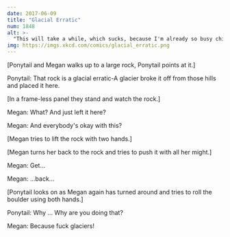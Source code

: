 ```yaml
---
date: 2017-06-09
title: "Glacial Erratic"
num: 1848
alt: >-
  "This will take a while, which sucks, because I'm already so busy chiseling out igneous intrusions from rock formations and watching Youtube loops of the Superman fault-sealing scene over and over."
img: https://imgs.xkcd.com/comics/glacial_erratic.png
---
```

[Ponytail and Megan walks up to a large rock, Ponytail points at it.]

Ponytail: That rock is a glacial erratic-A glacier broke it off from those hills and placed it here.

[In a frame-less panel they stand and watch the rock.]

Megan: What? And just left it here?

Megan: And everybody's okay with this?

[Megan tries to lift the rock with two hands.]

[Megan turns her back to the rock and tries to push it with all her might.]

Megan: Get...

Megan: ...back...

[Ponytail looks on as Megan again has turned around and tries to roll the boulder using both hands.]

Ponytail: Why ... Why are you doing that?

Megan: Because fuck glaciers!